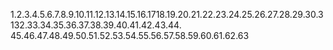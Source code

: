1.2.3.4.5.6.7.8.9.10.11.12.13.14.15.16.1718.19.20.21.22.23.24.25.26.27.28.29.30.3132.33.34.35.36.37.38.39.40.41.42.43.44.
45.46.47.48.49.50.51.52.53.54.55.56.57.58.59.60.61.62.63

